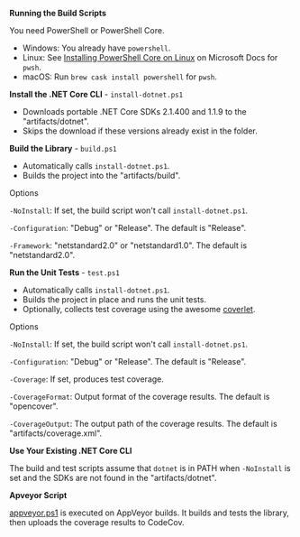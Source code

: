 **Running the Build Scripts**

You need PowerShell or PowerShell Core.

* Windows: You already have `powershell`.
* Linux: See [Installing PowerShell Core on Linux][1] on Microsoft Docs for `pwsh`.
* macOS: Run `brew cask install powershell` for `pwsh`.

**Install the .NET Core CLI** - `install-dotnet.ps1`

* Downloads portable .NET Core SDKs 2.1.400 and 1.1.9 to the "artifacts/dotnet".
* Skips the download if these versions already exist in the folder.

**Build the Library** - `build.ps1`

* Automatically calls `install-dotnet.ps1`.
* Builds the project into the "artifacts/build".

Options

`-NoInstall`: If set, the build script won't call `install-dotnet.ps1`.

`-Configuration`: "Debug" or "Release". The default is "Release".

`-Framework`: "netstandard2.0" or "netstandard1.0". The default is "netstandard2.0".

**Run the Unit Tests** - `test.ps1`

* Automatically calls `install-dotnet.ps1`.
* Builds the project in place and runs the unit tests.
* Optionally, collects test coverage using the awesome [coverlet][2].

Options

`-NoInstall`: If set, the build script won't call `install-dotnet.ps1`.

`-Configuration`: "Debug" or "Release". The default is "Release".

`-Coverage`: If set, produces test coverage.

`-CoverageFormat`: Output format of the coverage results. The default is "opencover".

`-CoverageOutput`: The output path of the coverage results. The default is "artifacts/coverage.xml".

**Use Your Existing .NET Core CLI**

The build and test scripts assume that `dotnet` is in PATH when `-NoInstall` is set and the SDKs
are not found in the "artifacts/dotnet".

**Apveyor Script**

[appveyor.ps1][3] is executed on AppVeyor builds. It builds and tests the library, then uploads the
coverage results to CodeCov.

[1]: https://docs.microsoft.com/powershell/scripting/setup/installing-powershell-core-on-linux
[2]: https://github.com/tonerdo/coverlet
[3]: appveyor.ps1
